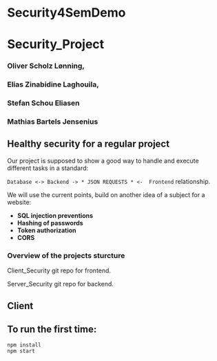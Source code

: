 # Security4SemDemo
# Security_Project
### Oliver Scholz Lønning,
### Elias Zinabidine Laghouila, 
### Stefan Schou Eliasen 
### Mathias Bartels Jensenius

## Healthy security for a regular project

Our project is supposed to show a good way to handle and execute different tasks in a standard:

`Database <-> Backend -> * JSON REQUESTS * <-  Frontend` relationship.

We will use the current points, build on another idea of a subject for a website:

* **SQL injection preventions**
* **Hashing of passwords**
* **Token authorization**
* **CORS**


### Overview of the projects sturcture

Client_Security git repo for frontend.

Server_Security git repo for backend.


## Client

## To run the first time:

```
npm install
npm start
```
